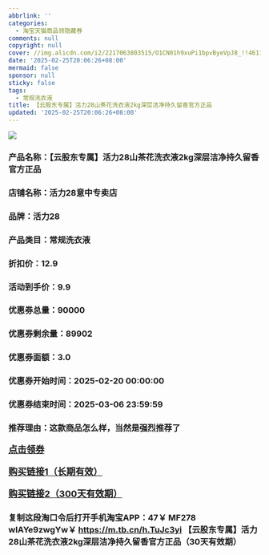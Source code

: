 ```yaml
---
abbrlink: ''
categories:
  - 淘宝天猫商品领隐藏券
comments: null
copyright: null
cover: //img.alicdn.com/i2/2217063803515/O1CN01h9xuPi1bpvByeVpJ8_!!4611686018427382395-0-item_pic.jpg
date: '2025-02-25T20:06:26+08:00'
mermaid: false
sponsor: null
sticky: false
tags:
  - 常规洗衣液
title: 【云股东专属】活力28山茶花洗衣液2kg深层洁净持久留香官方正品
updated: '2025-02-25T20:06:26+08:00'
--- 
```


![](//img.alicdn.com/i2/2217063803515/O1CN01h9xuPi1bpvByeVpJ8_!!4611686018427382395-0-item_pic.jpg)

### 产品名称：【云股东专属】活力28山茶花洗衣液2kg深层洁净持久留香官方正品
### 店铺名称：活力28意中专卖店
### 品牌：活力28
### 产品类目：常规洗衣液
### 折扣价：12.9
### 活动到手价：9.9
### 优惠券总量：90000
### 优惠券剩余量：89902
### 优惠券面额：3.0
### 优惠券开始时间：2025-02-20 00:00:00	
### 优惠券结束时间：2025-03-06 23:59:59	
### 推荐理由：这款商品怎么样，当然是强烈推荐了

<p style="font-size: 18px; font-weight: bold;">
  <a href="https://uland.taobao.com/coupon/edetail?e=gSKhQrx56PylhHvvyUNXZfh8CuWt5YH5OVuOuRD5gLJMmdsrkidbOWBzzpT26idJreEuaBuQgvNkEPoX8PRpeWu18H2eszoIriX%2FsabeW6mw6XmXO2sIr36MMtOdieJnyw6HHsmejH7yMW3eIAWKRa6LeGhgJY%2B%2F7NjcxRIBfQbVM%2Fe4LpP7Oq9ple94x%2FzCLq%2Bl6EH050iu8tfTmvEhADAH9YwF2Xnjl9JUUlFRIV%2BKKoz%2FahSTdjW6CW2SaWtRHsHfkY5nVlAaQcAM%2Fbtha3Amp38Ac%2Bqh7HzFmuijvC96yT1iTBrcQJ0%2FwhDXwlQ%2Bg%2FIgiJBQL72xfCnjenKqnEwNBUbTsArs&traceId=0b515d4517407227641888116d126c&union_lens=lensId%3AOPT%401740722767%402103f38a_0e10_1954b2985b8_5565%4001%40eyJmbG9vcklkIjo3MzM1NH0ie" target="_blank">点击领券</a>
</p>
<p style="font-size: 18px; font-weight: bold;">
  <a href="https://s.click.taobao.com/t?e=m%3D2%26s%3DsIwzjc7pncRw4vFB6t2Z2ueEDrYVVa64K7Vc7tFgwiHjf2vlNIV67uW8xal2bDKcahEP0ZrOLIr3ID%2FV1RqsF4wnCJeELi4I%2FIEn%2BS1IjHAB0ghlTd7WlZVm%2FOAUUFw71qrpxiwMoCNxc1AtbZGVS06%2B%2F3JF59UMJslp%2FM8O3uzNEPXytV9ALoS4zvCRUrquoyF83giXy5wl3Bu5cioURSmkRJRjuVYrSleVBo5opAhDklz5pQpJ1wYHuo3IOblZesGZN6YjblRP7qa1tU3ZgS3jKrSQZrKg2Ri9Bm4jDHegZ4hAvgWL0YwiO4Khfni88qC7vgjwP4whhQs2DjqgEA%3D%3D" target="_blank">购买链接1（长期有效）</a>
</p>
<p style="font-size: 18px; font-weight: bold;">
  <a href="https://s.click.taobao.com/7PbXVNs" target="_blank">购买链接2（300天有效期）</a>
</p>

### 复制这段淘口令后打开手机淘宝APP：47￥ MF278 wIAYe9zwgYw￥ https://m.tb.cn/h.TuJc3yi  【云股东专属】活力28山茶花洗衣液2kg深层洁净持久留香官方正品（30天有效期）
